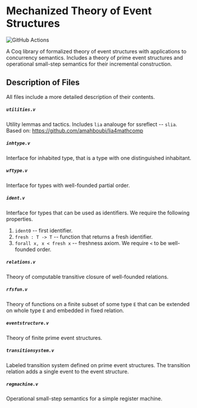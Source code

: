 # Mechanized Theory of Event Structures

![GitHub Actions][github-actions-badge]

[github-actions-badge]: https://github.com/volodeyka/event-struct/workflows/CI/badge.svg

A Coq library of formalized theory of event structures with applications to concurrency semantics.
Includes a theory of prime event structures and 
operational small-step semantics for their incremental construction.

## Description of Files
All files include a more detailed description of their contents.

##### `utilities.v`
Utility lemmas and tactics.
Includes `lia` analouge for ssreflect -- `slia`.
Based on: https://github.com/amahboubi/lia4mathcomp

##### `inhtype.v`
Interface for inhabited type, that is a type with one distinguished inhabitant. 

##### `wftype.v`
Interface for types with well-founded partial order.

##### `ident.v`
Interface for types that can be used as identifiers.
We require the following properties.
1) `ident0` -- first identifier.
2) `fresh : T -> T` -- function that returns a fresh identifier.
3) `forall x, x < fresh x` -- freshness axiom. 
   We require `<` to be well-founded order.  

##### `relations.v`
Theory of computable transitive closure of well-founded relations.

##### `rfsfun.v`
Theory of functions on a finite subset of some type `E` 
that can be extended on whole type `E` and embedded in fixed relation. 

##### `eventstructure.v`
Theory of finite prime event structures.

##### `transitionsystem.v`
Labeled transition system defined on prime event structures.
The transition relation adds a single event to the event structure.

##### `regmachine.v`
Operational small-step semantics for a simple register machine.